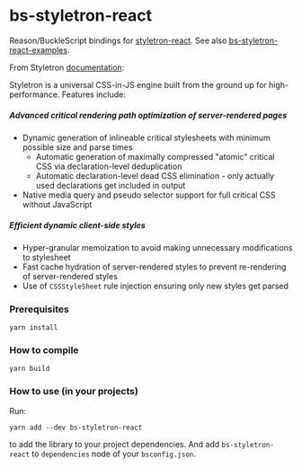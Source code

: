 bs-styletron-react
==================

Reason/BuckleScript bindings for
[styletron-react](https://github.com/rtsao/styletron/tree/master/packages/styletron-react).
See also
[bs-styletron-react-examples](https://github.com/astrada/bs-styletron-react-examples).

From Styletron [documentation](http://styletron.js.org/):

Styletron is a universal CSS-in-JS engine built from the ground up for
high-performance. Features include:

##### Advanced critical rendering path optimization of server-rendered pages

 * Dynamic generation of inlineable critical stylesheets with minimum possible
   size and parse times
    * Automatic generation of maximally compressed "atomic" critical CSS via
      declaration-level deduplication
    * Automatic declaration-level dead CSS elimination - only actually used
      declarations get included in output
 * Native media query and pseudo selector support for full critical CSS
   without JavaScript

##### Efficient dynamic client-side styles

 * Hyper-granular memoization to avoid making unnecessary modifications to
   stylesheet
 * Fast cache hydration of server-rendered styles to prevent re-rendering of
   server-rendered styles
 * Use of `CSSStyleSheet` rule injection ensuring only new styles get parsed

### Prerequisites

    yarn install

### How to compile

    yarn build

### How to use (in your projects)

Run:

    yarn add --dev bs-styletron-react

to add the library to your project dependencies. And add `bs-styletron-react`
to `dependencies` node of your `bsconfig.json`.


